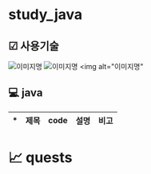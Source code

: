 # study_java

## ☑ 사용기술
<img alt="이미지명" src ="https://img.shields.io/badge/PYTHON-3776AB.svg?&style=for-the-badge&logo=PYTHON&logoColor=white"/> <img alt="이미지명" src ="https://img.shields.io/badge/visual studio code-007ACC.svg?&style=for-the-badge&logo=visualstudiocode&logoColor=white"/> <img alt="이미지명"

## 💻 java
|*|제목|code|설명|비고|
|--|--|--|--|--|



# 📈 quests

